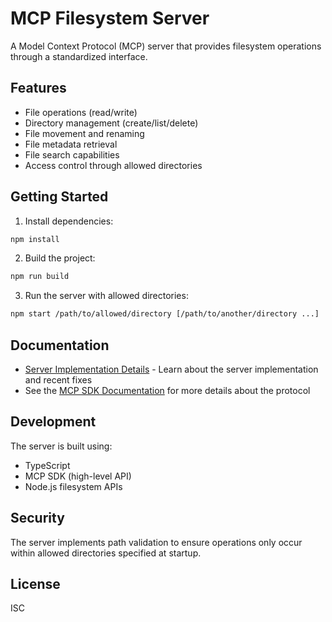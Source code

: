 # MCP Filesystem Server

A Model Context Protocol (MCP) server that provides filesystem operations through a standardized interface.

## Features

- File operations (read/write)
- Directory management (create/list/delete)
- File movement and renaming
- File metadata retrieval
- File search capabilities
- Access control through allowed directories

## Getting Started

1. Install dependencies:
```bash
npm install
```

2. Build the project:
```bash
npm run build
```

3. Run the server with allowed directories:
```bash
npm start /path/to/allowed/directory [/path/to/another/directory ...]
```

## Documentation

- [Server Implementation Details](docs/server-implementation-fix.md) - Learn about the server implementation and recent fixes
- See the [MCP SDK Documentation](https://modelcontextprotocol.org/docs) for more details about the protocol

## Development

The server is built using:
- TypeScript
- MCP SDK (high-level API)
- Node.js filesystem APIs

## Security

The server implements path validation to ensure operations only occur within allowed directories specified at startup.

## License

ISC